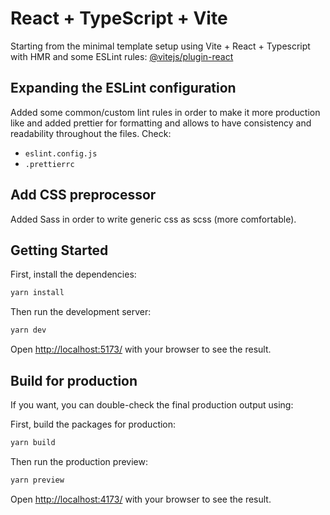 # React + TypeScript + Vite

Starting from the minimal template setup using Vite + React + Typescript with HMR and some ESLint rules:
[@vitejs/plugin-react](https://vite.dev/guide/) 

## Expanding the ESLint configuration

Added some common/custom lint rules in order to make it more production like and added prettier for formatting and allows to have consistency and readability throughout the files.
Check:
- `eslint.config.js`
- `.prettierrc`

## Add CSS preprocessor

Added Sass in order to write generic css as scss (more comfortable).

## Getting Started

First, install the dependencies:
```bash
yarn install
```

Then run the development server:

```bash
yarn dev
```

Open [http://localhost:5173/](http://localhost:5173/) with your browser to see the result.

## Build for production
If you want, you can double-check the final production output using:

First, build the packages for production:
```bash
yarn build
```

Then run the production preview:

```bash
yarn preview
```

Open [http://localhost:4173/](http://localhost:4173/) with your browser to see the result.

<!-- TODO ## Env Variables -->
